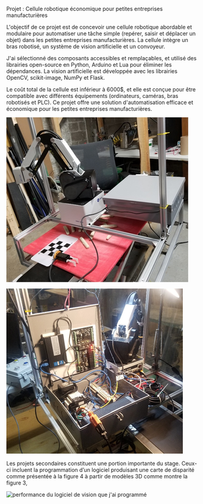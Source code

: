 



Projet : Cellule robotique économique pour petites entreprises manufacturières



L'objectif de ce projet est de concevoir une cellule robotique abordable et modulaire pour automatiser une tâche simple (repérer, saisir et déplacer un objet) dans les petites entreprises manufacturières. La cellule intègre un bras robotisé, un système de vision artificielle et un convoyeur.



J'ai sélectionné des composants accessibles et remplaçables, et utilisé des librairies open-source en Python, Arduino et Lua pour éliminer les dépendances. La vision artificielle est développée avec les librairies OpenCV, scikit-image, NumPy et Flask.



Le coût total de la cellule est inférieur à 6000$, et elle est conçue pour être compatible avec différents équipements (ordinateurs, caméras, bras robotisés et PLC). Ce projet offre une solution d'automatisation efficace et économique pour les petites entreprises manufacturières.

![Figure 1 Cellule robotique de petite taille](media/Pasted%20image%2020230416164020.png)



![Figure 2 Boîte électrique de la cellule robotique conçu assemblé et programmé par Nicolas Sicard.](media/Pasted%20image%2020230416164028.png)



Les projets secondaires constituent une portion importante du stage. Ceux-ci incluent la programmation d’un logiciel produisant une carte de disparité comme présentée à la figure 4 à partir de modèles 3D comme montre la figure 3,



![performance du logiciel de vision que j'ai programmé](media)